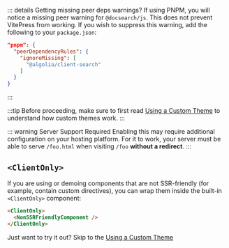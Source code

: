 
::: details Getting missing peer deps warnings?
If using PNPM, you will notice a missing peer warning for `@docsearch/js`. This does not prevent VitePress from working. If you wish to suppress this warning, add the following to your `package.json`:

```json
"pnpm": {
  "peerDependencyRules": {
    "ignoreMissing": [
      "@algolia/client-search"
    ]
  }
}
```
::: 

:::tip
Before proceeding, make sure to first read [Using a Custom Theme](./custom-theme) to understand how custom themes work.
:::

::: warning Server Support Required
Enabling this may require additional configuration on your hosting platform. For it to work, your server must be able to serve `/foo.html` when visiting `/foo` **without a redirect**.
:::


## `<ClientOnly>`

If you are using or demoing components that are not SSR-friendly (for example, contain custom directives), you can wrap them inside the built-in `<ClientOnly>` component:

```md
<ClientOnly>
  <NonSSRFriendlyComponent />
</ClientOnly>
```


<div class="tip custom-block line">
Just want to try it out? Skip to the 
<a href="./mymap">Using a Custom Theme</a>
</div>
